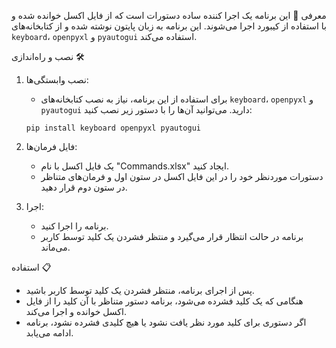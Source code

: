 معرفی 🚀
این برنامه یک اجرا کننده ساده دستورات است که از فایل اکسل خوانده شده و با استفاده از کیبورد اجرا می‌شوند. این برنامه به زبان پایتون نوشته شده و از کتابخانه‌های `keyboard`، `openpyxl` و `pyautogui` استفاده می‌کند.

نصب و راه‌اندازی 🛠️
1. نصب وابستگی‌ها:
    - برای استفاده از این برنامه، نیاز به نصب کتابخانه‌های `keyboard`، `openpyxl` و `pyautogui` دارید. می‌توانید آن‌ها را با دستور زیر نصب کنید:
    ```
    pip install keyboard openpyxl pyautogui
    ```

2. فایل فرمان‌ها:
    - یک فایل اکسل با نام "Commands.xlsx" ایجاد کنید.
    - دستورات موردنظر خود را در این فایل اکسل در ستون اول و فرمان‌های متناظر در ستون دوم قرار دهید.

3. اجرا:
    - برنامه را اجرا کنید.
    - برنامه در حالت انتظار قرار می‌گیرد و منتظر فشردن یک کلید توسط کاربر می‌ماند.

استفاده 📋
- پس از اجرای برنامه، منتظر فشردن یک کلید توسط کاربر باشید.
- هنگامی که یک کلید فشرده می‌شود، برنامه دستور متناظر با آن کلید را از فایل اکسل خوانده و اجرا می‌کند.
- اگر دستوری برای کلید مورد نظر یافت نشود یا هیچ کلیدی فشرده نشود، برنامه ادامه می‌یابد.
